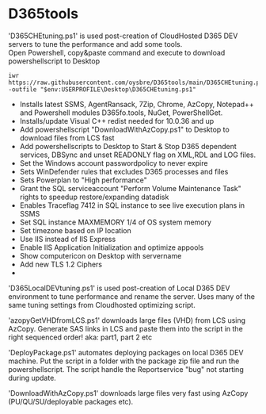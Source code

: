 # D365tools
'D365CHEtuning.ps1' is used post-creation of CloudHosted D365 DEV servers to tune the performance and add some tools.<br> Open Powershell, copy&paste command and execute to download powershellscript to Desktop<br>
```programming
iwr https://raw.githubusercontent.com/oysbre/D365tools/main/D365CHEtuning.ps1 -outfile "$env:USERPROFILE\Desktop\D365CHEtuning.ps1"
```
- Installs latest SSMS, AgentRansack, 7Zip, Chrome, AzCopy, Notepad++ and Powershell modules D365fo.tools, NuGet, PowerShellGet.
- Installs/update Visual C++ redist needed for 10.0.36 and up
- Add powershellscript "DownloadWithAzCopy.ps1" to Desktop to download files from LCS fast
- Add powershellscripts to Desktop to Start & Stop D365 dependent services, DBSync and unset READONLY flag on XML,RDL and LOG files.
- Set the Windows account passwordpolicy to never expire
- Sets WinDefender rules that excludes D365 processes and files
- Sets Powerplan to "High performance"
- Grant the SQL serviceaccount "Perform Volume Maintenance Task" rights to speedup restore/expanding datadisk
- Enables Traceflag 7412 in SQL instance to see live execution plans in SSMS
- Set SQL instance MAXMEMORY 1/4 of OS system memory
- Set timezone based on IP location
- Use IIS instead of IIS Express
- Enable IIS Application Initialization and optimize appools
- Show computericon on Desktop with servername
- Add new TLS 1.2 Ciphers
- 

'D365LocalDEVtuning.ps1' is used post-creation of Local D365 DEV environment to tune performance and rename the server.
Uses many of the same tuning settings from Cloudhosted optimizing script.

'azopyGetVHDfromLCS.ps1' downloads large files (VHD) from LCS using AzCopy.
Generate SAS links in LCS and paste them into the script in the right sequenced order! aka: part1, part 2 etc

'DeployPackage.ps1' automates deploying packages on local D365 DEV machine.
Put the script in a folder with the package zip file and run the powershellscript.
The script handle the Reportservice "bug" not starting during update.

'DownloadWithAzCopy.ps1' downloads large files very fast using AzCopy (PU/QU/SU/deployable packages etc).

